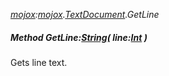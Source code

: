 _[mojox](../../modules/mojox/mojox-module.md):[mojox](../../modules/mojox/mojox-module.md).[TextDocument](../../modules/mojox/mojox-textdocument.md).GetLine_
##### Method GetLine:[String](../../modules/wonkey/wonkey-types-string.md)( line:[Int](../../modules/wonkey/wonkey-types-int.md) )
Gets line text.
